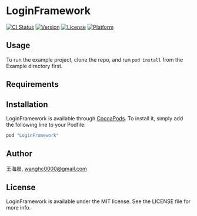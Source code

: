 # LoginFramework

[![CI Status](http://img.shields.io/travis/王海晨/LoginFramework.svg?style=flat)](https://travis-ci.org/王海晨/LoginFramework)
[![Version](https://img.shields.io/cocoapods/v/LoginFramework.svg?style=flat)](http://cocoapods.org/pods/LoginFramework)
[![License](https://img.shields.io/cocoapods/l/LoginFramework.svg?style=flat)](http://cocoapods.org/pods/LoginFramework)
[![Platform](https://img.shields.io/cocoapods/p/LoginFramework.svg?style=flat)](http://cocoapods.org/pods/LoginFramework)

## Usage

To run the example project, clone the repo, and run `pod install` from the Example directory first.

## Requirements

## Installation

LoginFramework is available through [CocoaPods](http://cocoapods.org). To install
it, simply add the following line to your Podfile:

```ruby
pod "LoginFramework"
```

## Author

王海晨, wanghc0000@gmail.com

## License

LoginFramework is available under the MIT license. See the LICENSE file for more info.
